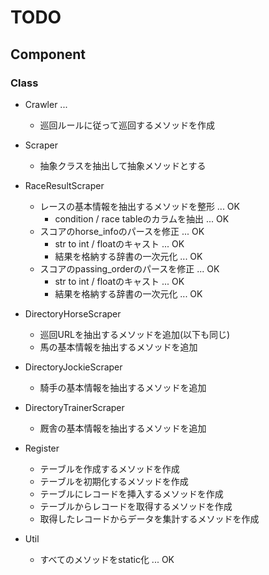 # TODO

## Component
### Class
* Crawler ... 
  + 巡回ルールに従って巡回するメソッドを作成

* Scraper
  + 抽象クラスを抽出して抽象メソッドとする
  
* RaceResultScraper
  + レースの基本情報を抽出するメソッドを整形         ... OK
    * condition / race tableのカラムを抽出       ... OK
  + スコアのhorse_infoのパースを修正              ... OK
    * str to int / floatのキャスト                ... OK
    * 結果を格納する辞書の一次元化                ... OK
  + スコアのpassing_orderのパースを修正           ... OK
    * str to int / floatのキャスト                ... OK
    * 結果を格納する辞書の一次元化                ... OK
  
* DirectoryHorseScraper
  + 巡回URLを抽出するメソッドを追加(以下も同じ)
  + 馬の基本情報を抽出するメソッドを追加
  
* DirectoryJockieScraper
  + 騎手の基本情報を抽出するメソッドを追加
  
* DirectoryTrainerScraper
  + 厩舎の基本情報を抽出するメソッドを追加
  
* Register
  + テーブルを作成するメソッドを作成
  + テーブルを初期化するメソッドを作成
  + テーブルにレコードを挿入するメソッドを作成
  + テーブルからレコードを取得するメソッドを作成
  + 取得したレコードからデータを集計するメソッドを作成
  
* Util
  + すべてのメソッドをstatic化                    ... OK


